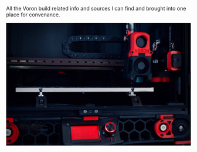 All the Voron build related info and sources I can find and brought into one place for convenance.

<img src="Voron/images/voron2.jpg" title="Voron 2.4" />  
